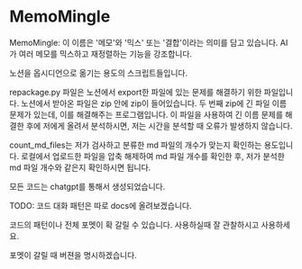 # MemoMingle


MemoMingle: 이 이름은 '메모'와 '믹스' 또는 '결합'이라는 의미를 담고 있습니다. AI가 여러 메모를 믹스하고 재정렬하는 기능을 강조합니다.


노션을 옵시디언으로 옮기는 용도의 스크립트들입니다.

repackage.py 파일은 노션에서 export한 파일에 있는 문제를 해결하기 위한 파일입니다. 노션에서 받아온 파일은 zip 안에 zip이 들어있습니다. 두 번째 zip에 긴 파일 이름 문제가 있는데, 이를 해결해주는 프로그램입니다. 이 파일을 사용하여 긴 이름 문제를 해결한 후에 저에게 올려서 분석하시면, 저는 시간을 분석할 때 오류가 발생하지 않습니다.

count_md_files는 저가 검사하고 분류한 md 파일의 개수가 맞는지 확인하는 용도입니다. 로컬에서 업로드한 파일을 압축 해제하여 md 파일 개수를 확인한 후, 저가 분석한 md 파일 개수와 같은지 확인하시면 됩니다.


모든 코드는 chatgpt를 통해서 생성되었습니다.

TODO: 코드 대화 패턴은 따로 docs에 올려보겠습니다.

코드의 패턴이나 전체 포멧이 확 갈릴 수 있습니다. 사용하실때 잘 관찰하시고 사용하세요.

포멧이 갈릴 때 버젼을 명시하겠습니다.

